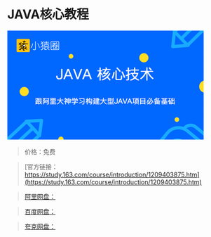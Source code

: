 # JAVA核心教程

![img](../../../assets/study163/free/2ff7010f7c9842848e0aa9a6f9beae87.png)

> 价格：免费

> [官方链接：https://study.163.com/course/introduction/1209403875.htm](https://study.163.com/course/introduction/1209403875.htm)

> [阿里网盘：]()

> [百度网盘：]()

> [夸克网盘：]()
